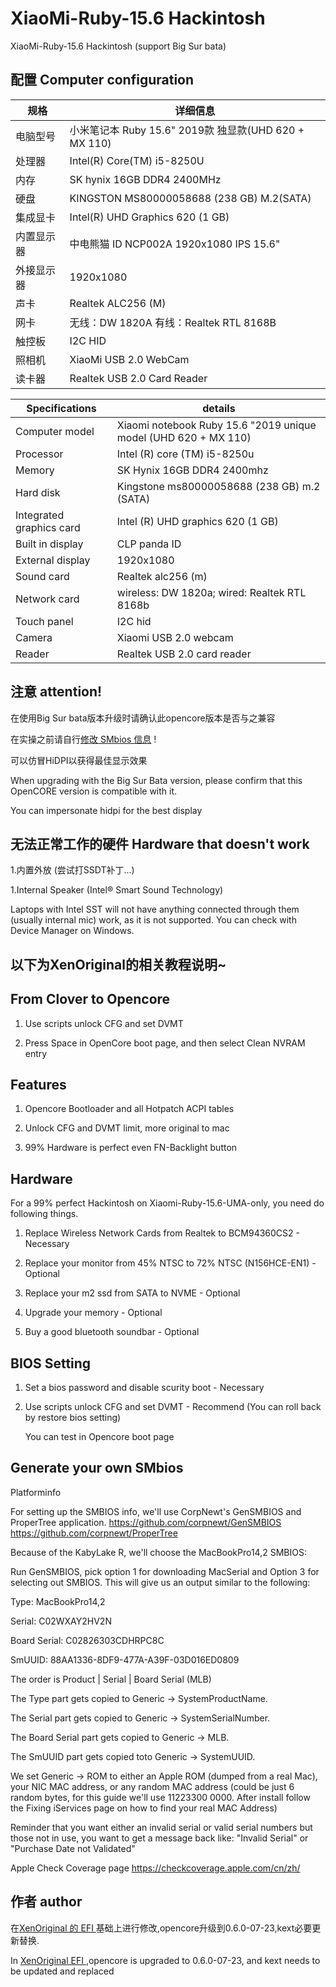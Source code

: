 # XiaoMi-Ruby-15.6 Hackintosh
XiaoMi-Ruby-15.6 Hackintosh   (support Big Sur bata)

## 配置 Computer configuration

| 规格     | 详细信息                                   							  					|
| -------- | ---------------------------------------------------------					|
| 电脑型号 | 小米笔记本 Ruby 15.6" 2019款 独显款(UHD 620 + MX 110)      				|
| 处理器  | Intel(R) Core(TM) i5-8250U                      							|
| 内存  | SK hynix 16GB DDR4 2400MHz												|
| 硬盘  | KINGSTON MS80000058688  (238 GB)	M.2(SATA)								|
| 集成显卡  | Intel(R) UHD Graphics 620  (1 GB)          					|
| 内置显示器  | 中电熊猫 ID	NCP002A 1920x1080 IPS 15.6"					|
| 外接显示器  | 1920x1080 							        								|
| 声卡     | Realtek ALC256 (M) 											|
| 网卡     | 无线：DW 1820A	有线：Realtek RTL 8168B				                		|
| 触控板   | I2C HID 																	|
| 照相机   | XiaoMi USB 2.0 WebCam 														|
| 读卡器   | Realtek USB 2.0 Card Reader 												|

|Specifications | details|
| -------- | ---------------------------------------------------------					|
|Computer model | Xiaomi notebook Ruby 15.6 "2019 unique model (UHD 620 + MX 110)|
|Processor | Intel (R) core (TM) i5-8250u|
|Memory | SK Hynix 16GB DDR4 2400mhz|
|Hard disk | Kingstone ms80000058688 (238 GB) m.2 (SATA)|
|Integrated graphics card | Intel (R) UHD graphics 620 (1 GB)|
|Built in display | CLP panda ID | ncp002a 1920x1080 IPS 15.6 "|
|External display | 1920x1080|
|Sound card | Realtek alc256 (m)|
|Network card | wireless: DW 1820a; wired: Realtek RTL 8168b|
|Touch panel | I2C hid|
|Camera | Xiaomi USB 2.0 webcam|
|Reader | Realtek USB 2.0 card reader|
## 注意 attention!
在使用Big Sur bata版本升级时请确认此opencore版本是否与之兼容

在实操之前请自行[修改 SMbios 信息](https://github.com/corpnewt/GenSMBIOS) !

可以仿冒HiDPI以获得最佳显示效果

When upgrading with the Big Sur Bata version, please confirm that this OpenCORE version is compatible with it.

You can impersonate hidpi for the best display

## 无法正常工作的硬件 Hardware that doesn't work

1.内置外放 (尝试打SSDT补丁...)

1.Internal Speaker (Intel® Smart Sound Technology)

Laptops with Intel SST will not have anything connected through them (usually internal mic) work, as it is not supported. You can check with Device Manager on Windows.
## 以下为XenOriginal的相关教程说明~
## From Clover to Opencore

1. Use scripts unlock CFG and set DVMT

2. Press Space in OpenCore boot page, and then select Clean NVRAM entry

## Features

1. Opencore Bootloader and all Hotpatch ACPI tables

2. Unlock CFG and DVMT limit, more original to mac

3. 99% Hardware is perfect even FN-Backlight button

## Hardware

For a 99% perfect Hackintosh on Xiaomi-Ruby-15.6-UMA-only, you need do following things.

1. Replace Wireless Network Cards from Realtek to BCM94360CS2 - Necessary

2. Replace your monitor from 45% NTSC to 72% NTSC (N156HCE-EN1) - Optional

3. Replace your m2 ssd from SATA to NVME - Optional

4. Upgrade your memory - Optional

5. Buy a good bluetooth soundbar - Optional

## BIOS Setting

1. Set a bios password and disable scurity boot - Necessary

2. Use scripts unlock CFG and set DVMT - Recommend (You can roll back by restore bios setting)

    You can test in Opencore boot page
    
## Generate your own SMbios

  Platforminfo

  For setting up the SMBIOS info, we'll use CorpNewt's GenSMBIOS and ProperTree application. https://github.com/corpnewt/GenSMBIOS https://github.com/corpnewt/ProperTree

  Because of the KabyLake R, we'll choose the MacBookPro14,2 SMBIOS:

  Run GenSMBIOS, pick option 1 for downloading MacSerial and Option 3 for selecting out SMBIOS. This will give us an output similar to the following:

  Type: MacBookPro14,2

  Serial: C02WXAY2HV2N

  Board Serial: C02826303CDHRPC8C

  SmUUID: 88AA1336-8DF9-477A-A39F-03D016ED0809

  The order is Product | Serial | Board Serial (MLB)

  The Type part gets copied to Generic -> SystemProductName.

  The Serial part gets copied to Generic -> SystemSerialNumber.

  The Board Serial part gets copied to Generic -> MLB.

  The SmUUID part gets copied toto Generic -> SystemUUID.

  We set Generic -> ROM to either an Apple ROM (dumped from a real Mac), your NIC MAC address, or any random MAC address (could be just 6 random bytes, for this guide we'll use 11223300 0000. After install follow the Fixing iServices page on how to find your real MAC Address)

  Reminder that you want either an invalid serial or valid serial numbers but those not in use, you want to get a message back like: "Invalid Serial" or "Purchase Date not Validated"

  Apple Check Coverage page https://checkcoverage.apple.com/cn/zh/    

## 作者 author
在[XenOriginal 的 EFI ](https://github.com/XenOriginal/XiaoMi-Ruby-15.6-UMA-only)基础上进行修改,opencore升级到0.6.0-07-23,kext必要更新替换.

In [XenOriginal EFI ](https://github.com/XenOriginal/XiaoMi-Ruby-15.6-UMA-only),opencore is upgraded to 0.6.0-07-23, and kext needs to be updated and replaced
